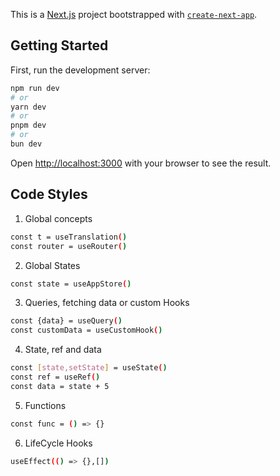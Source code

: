 This is a [Next.js](https://nextjs.org) project bootstrapped with [`create-next-app`](https://nextjs.org/docs/app/api-reference/cli/create-next-app).

## Getting Started

First, run the development server:

```bash
npm run dev
# or
yarn dev
# or
pnpm dev
# or
bun dev
```

Open [http://localhost:3000](http://localhost:3000) with your browser to see the result.

## Code Styles

1. Global concepts

```bash
const t = useTranslation()
const router = useRouter()
```

2. Global States

```bash
const state = useAppStore()
```

3. Queries, fetching data or custom Hooks

```bash
const {data} = useQuery()
const customData = useCustomHook()
```

4. State, ref and data

```bash
const [state,setState] = useState()
const ref = useRef()
const data = state + 5
```

5. Functions 

```bash
const func = () => {}
```

6. LifeCycle Hooks

```bash
useEffect(() => {},[])
```
